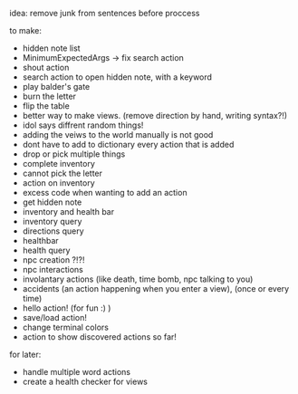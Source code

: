 idea:
    remove junk from sentences before proccess

to make:
- hidden note list 
- MinimumExpectedArgs -> fix search action
- shout action
- search action to open hidden note, with a keyword
- play balder's gate
- burn the letter
- flip the table
- better way to make views. (remove direction by hand, writing syntax?!)
- idol says diffrent random things!
- adding the veiws to the world manually is not good
- dont have to add to dictionary every action that is added
- drop or pick multiple things
- complete inventory
- cannot pick the letter
- action on inventory
- excess code when wanting to add an action
- get hidden note
- inventory and health bar
- inventory query
- directions query
- healthbar
- health query
- npc creation ?!?!
- npc interactions
- involantary actions (like death, time bomb, npc talking to you)
- accidents (an action happening when you enter a view), (once or every time)
- hello action! (for fun :) )
- save/load action!
- change terminal colors
- action to show discovered actions so far!

for later:
- handle multiple word actions
- create a health checker for views
